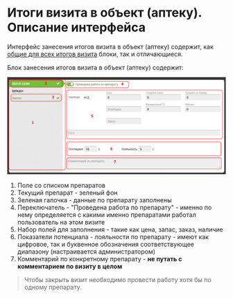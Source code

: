# Итоги визита в объект (аптеку). Описание интерфейса

Интерфейс занесения итогов визита в объект (аптеку) содержит, как [общие для всех итогов визита](rep-visits.html) блоки, так и отличающиеся.

Блок занесения итогов визита в объект (аптеку) содержит:

![](../images/rep-visits-object.png)

1. Поле со списком препаратов
2. Текущий препарат - зеленый фон
3. Зеленая галочка - данные по препарату заполнены
4. Переключатель - "Проведена работа по препарату" - именно по нему определяется с какими именно препаратами работал пользователь на этом визите
5. Набор полей для заполнения - такие как цена, запас, заказ, наличие
6. Показатели потенциала - лояльности по препарату - имеют как цифровое, так и буквенное обозначения соответствующее диапазону (настраивается администратором)
7. Комментарий по конкретному препарату - 
**не путать с комментарием по визиту в целом**

> Чтобы закрыть визит необходимо провести работу хотя бы по одному препарату.
